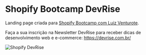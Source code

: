 # Shopify Bootcamp DevRise

Landing page criada para [Shopify Bootcamp com Luiz Venturote](https://shopify.devrise.com.br/).

Faça a sua inscrição na Newsletter DevRise para receber dicas de desenvolvimento web e e-commerce: https://devrise.com.br/

![Shopify DevRise](https://shopify.devrise.com.br/shopify-bootcamp.jpg)

